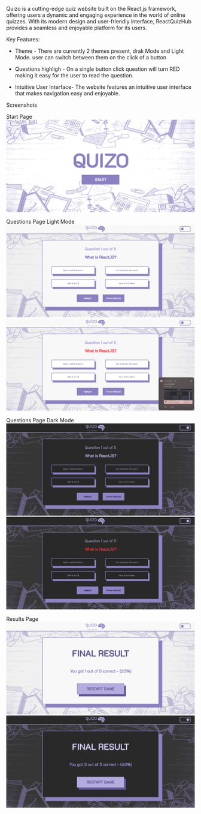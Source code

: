  Quizo is a cutting-edge quiz website built on the React.js framework, offering users a dynamic and engaging experience in the world of online quizzes. With its modern design and user-friendly interface, ReactQuizHub provides a seamless and enjoyable platform for its users.

Key Features:

- Theme - There are currently 2 themes present, drak Mode and Light Mode. user can switch between them on the click of a button 

- Questions highligh -  On a single button click question will turn RED making it easy for the user to read the question.

- Intuitive User Interface- The website features an intuitive user interface that makes navigation easy and enjoyable.

Screenshots

Start Page
![Alt text](screenshots/img1.png) 

Questions Page Light Mode
![Alt text](screenshots/img2.png) 
![Alt text](screenshots/img3.png) 

Questions Page Dark Mode
![Alt text](screenshots/img4.png) 
![Alt text](screenshots/img5.png) 

Results Page
![Alt text](screenshots/img6.png) 
![Alt text](screenshots/img7.png)